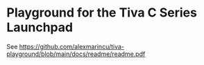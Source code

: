 # Playground for the Tiva C Series Launchpad

See https://github.com/alexmarincu/tiva-playground/blob/main/docs/readme/readme.pdf
